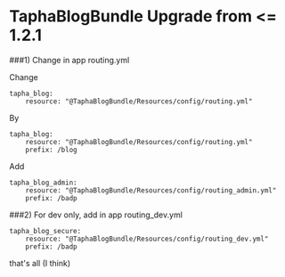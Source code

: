 TaphaBlogBundle Upgrade from <= 1.2.1
============

###1)  Change in app routing.yml

Change

    tapha_blog:
        resource: "@TaphaBlogBundle/Resources/config/routing.yml"

By

    tapha_blog:
        resource: "@TaphaBlogBundle/Resources/config/routing.yml"
        prefix: /blog

Add

    tapha_blog_admin:
        resource: "@TaphaBlogBundle/Resources/config/routing_admin.yml"
        prefix: /badp

###2)  For dev only, add in app routing_dev.yml

    tapha_blog_secure:
        resource: "@TaphaBlogBundle/Resources/config/routing_dev.yml"
        prefix: /badp

that's all (I think)
